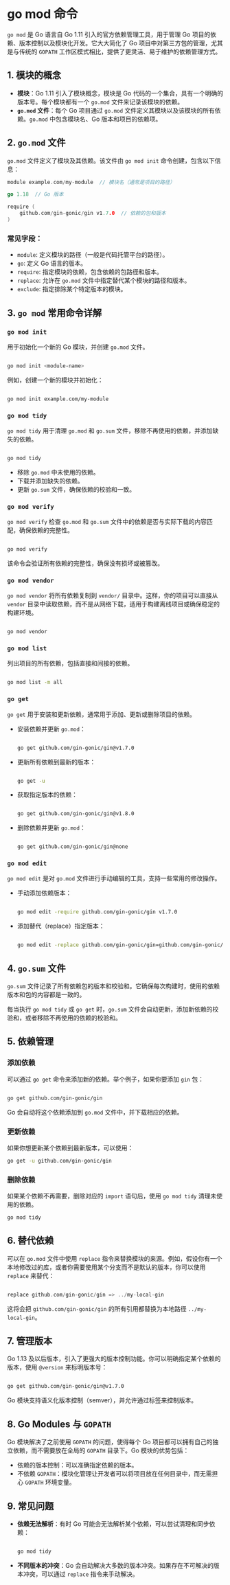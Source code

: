 # go mod 命令


`go mod` 是 Go 语言自 Go 1.11 引入的官方依赖管理工具，用于管理 Go 项目的依赖、版本控制以及模块化开发。它大大简化了 Go 项目中对第三方包的管理，尤其是与传统的 `GOPATH` 工作区模式相比，提供了更灵活、易于维护的依赖管理方式。


## 1. **模块的概念**

- **模块**：Go 1.11 引入了模块概念，模块是 Go 代码的一个集合，具有一个明确的版本号。每个模块都有一个 `go.mod` 文件来记录该模块的依赖。
- **`go.mod` 文件**：每个 Go 项目通过 `go.mod` 文件定义其模块以及该模块的所有依赖。`go.mod` 中包含模块名、Go 版本和项目的依赖项。

## 2. **`go.mod` 文件**

`go.mod` 文件定义了模块及其依赖。该文件由 `go mod init` 命令创建，包含以下信息：

```go
module example.com/my-module  // 模块名（通常是项目的路径）

go 1.18  // Go 版本

require (
    github.com/gin-gonic/gin v1.7.0  // 依赖的包和版本
)
```

### 常见字段：
- `module`: 定义模块的路径（一般是代码托管平台的路径）。
- `go`: 定义 Go 语言的版本。
- `require`: 指定模块的依赖，包含依赖的包路径和版本。
- `replace`: 允许在 `go.mod` 文件中指定替代某个模块的路径和版本。
- `exclude`: 指定排除某个特定版本的模块。

## 3. **`go mod` 常用命令详解**

### `go mod init`

用于初始化一个新的 Go 模块，并创建 `go.mod` 文件。

```bash

go mod init <module-name>
```

例如，创建一个新的模块并初始化：

```bash

go mod init example.com/my-module
```

### `go mod tidy`

`go mod tidy` 用于清理 `go.mod` 和 `go.sum` 文件，移除不再使用的依赖，并添加缺失的依赖。

```bash

go mod tidy
```

- 移除 `go.mod` 中未使用的依赖。
- 下载并添加缺失的依赖。
- 更新 `go.sum` 文件，确保依赖的校验和一致。

### `go mod verify`

`go mod verify` 检查 `go.mod` 和 `go.sum` 文件中的依赖是否与实际下载的内容匹配，确保依赖的完整性。

```bash

go mod verify
```

该命令会验证所有依赖的完整性，确保没有损坏或被篡改。

### `go mod vendor`

`go mod vendor` 将所有依赖复制到 `vendor/` 目录中。这样，你的项目可以直接从 `vendor` 目录中读取依赖，而不是从网络下载，适用于构建离线项目或确保稳定的构建环境。

```bash

go mod vendor
```

### `go mod list`

列出项目的所有依赖，包括直接和间接的依赖。

```bash

go mod list -m all
```

### `go get`

`go get` 用于安装和更新依赖，通常用于添加、更新或删除项目的依赖。

- 安装依赖并更新 `go.mod`：

  ```bash
  
  go get github.com/gin-gonic/gin@v1.7.0
  ```

- 更新所有依赖到最新的版本：

  ```bash
  
  go get -u
  ```

- 获取指定版本的依赖：

  ```bash
  
  go get github.com/gin-gonic/gin@v1.8.0
  ```

- 删除依赖并更新 `go.mod`：

  ```bash
  
  go get github.com/gin-gonic/gin@none
  ```

### `go mod edit`

`go mod edit` 是对 `go.mod` 文件进行手动编辑的工具，支持一些常用的修改操作。

- 手动添加依赖版本：

  ```bash
  
  go mod edit -require github.com/gin-gonic/gin v1.7.0
  ```

- 添加替代（replace）指定版本：

  ```bash
  
  go mod edit -replace github.com/gin-gonic/gin=github.com/gin-gonic/gin/v2 v2.0.0
  ```

## 4. **`go.sum` 文件**

`go.sum` 文件记录了所有依赖包的版本和校验和。它确保每次构建时，使用的依赖版本和包的内容都是一致的。

每当执行 `go mod tidy` 或 `go get` 时，`go.sum` 文件会自动更新，添加新依赖的校验和，或者移除不再使用的依赖的校验和。

## 5. **依赖管理**

### 添加依赖
可以通过 `go get` 命令来添加新的依赖。举个例子，如果你要添加 `gin` 包：

```bash

go get github.com/gin-gonic/gin
```

Go 会自动将这个依赖添加到 `go.mod` 文件中，并下载相应的依赖。

### 更新依赖
如果你想更新某个依赖到最新版本，可以使用：

```bash
go get -u github.com/gin-gonic/gin
```

### 删除依赖
如果某个依赖不再需要，删除对应的 `import` 语句后，使用 `go mod tidy` 清理未使用的依赖。

```bash
go mod tidy
```

## 6. **替代依赖**

可以在 `go.mod` 文件中使用 `replace` 指令来替换模块的来源。例如，假设你有一个本地修改过的库，或者你需要使用某个分支而不是默认的版本，你可以使用 `replace` 来替代：

```go

replace github.com/gin-gonic/gin => ../my-local-gin
```

这将会把 `github.com/gin-gonic/gin` 的所有引用都替换为本地路径 `../my-local-gin`。

## 7. **管理版本**

Go 1.13 及以后版本，引入了更强大的版本控制功能。你可以明确指定某个依赖的版本，使用 `@version` 来标明版本号：

```bash

go get github.com/gin-gonic/gin@v1.7.0
```

Go 模块支持语义化版本控制（semver），并允许通过标签来控制版本。

## 8. **Go Modules 与 `GOPATH`**

Go 模块解决了之前使用 `GOPATH` 的问题，使得每个 Go 项目都可以拥有自己的独立依赖，而不需要放在全局的 `GOPATH` 目录下。Go 模块的优势包括：
- 依赖的版本控制：可以准确指定依赖的版本。
- 不依赖 `GOPATH`：模块化管理让开发者可以将项目放在任何目录中，而无需担心 `GOPATH` 环境变量。

## 9. **常见问题**

- **依赖无法解析**：有时 Go 可能会无法解析某个依赖，可以尝试清理和同步依赖：
  ```bash
  
  go mod tidy
  ```

- **不同版本的冲突**：Go 会自动解决大多数的版本冲突。如果存在不可解决的版本冲突，可以通过 `replace` 指令来手动解决。

